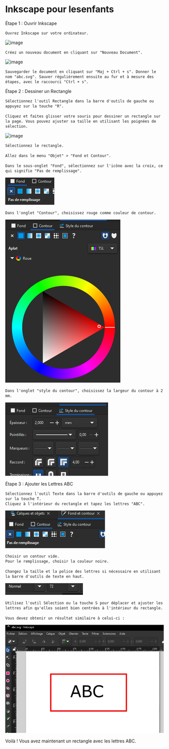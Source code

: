 # Inkscape pour lesenfants

Étape 1 : Ouvrir Inkscape

    Ouvrez Inkscape sur votre ordinateur.

![image](https://github.com/user-attachments/assets/49569457-dcf2-4500-bbb3-cf678958d64d)

    Créez un nouveau document en cliquant sur "Nouveau Document".

![image](https://github.com/user-attachments/assets/ff49fe6f-b346-42c6-9a66-a316cc04cf38)

    Sauvegarder le document en cliquant sur "Maj + Ctrl + s". Donner le nom "abc.svg". Sauver régulièrement ensuite au fur et à mesure des étapes, avec le raccourci "Ctrl + s".

Étape 2 : Dessiner un Rectangle

    Sélectionnez l'outil Rectangle dans la barre d'outils de gauche ou appuyez sur la touche "R".

    Cliquez et faites glisser votre souris pour dessiner un rectangle sur la page. Vous pouvez ajuster sa taille en utilisant les poignées de sélection.

![image](https://github.com/user-attachments/assets/190d067e-220c-4e9a-a18d-c6874a8359cf)

    Sélectionnez le rectangle.

    Allez dans le menu "Objet" > "Fond et Contour".

    Dans le sous-onglet "Fond", sélectionnez sur l'icône avec la croix, ce qui signifie "Pas de remplissage".

![alt text](img/pasderemplissage.png)

    Dans l'onglet "Contour", choisissez rouge comme couleur de contour.

![alt text](img/contourrouge.png)

    Dans l'onglet "style du contour", choisissez la largeur du contour à 2 mm.

![alt text](img/contourtaille.png)


Étape 3 : Ajouter les Lettres ABC

    Sélectionnez l'outil Texte dans la barre d'outils de gauche ou appuyez sur la touche T.
    Cliquez à l'intérieur du rectangle et tapez les lettres "ABC".

![alt text](img/abc.png)

    Choisir un contour vide.
    Pour le remplissage, choisir la couleur noire.

    Changez la taille et la police des lettres si nécessaire en utilisant la barre d'outils de texte en haut.

![alt text](img/taillepolice.png)

    Utilisez l'outil Sélection ou la touche S pour déplacer et ajuster les lettres afin qu'elles soient bien centrées à l'intérieur du rectangle.

    Vous devez obtenir un résultat similaire à celui-ci :

![alt text](img/resultat.png)

Voilà ! Vous avez maintenant un rectangle avec les lettres ABC.

